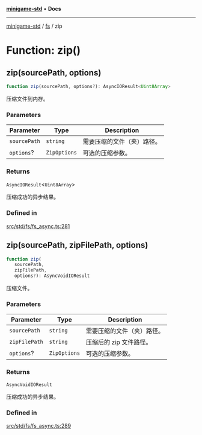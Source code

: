[**minigame-std**](../../../README.md) • **Docs**

***

[minigame-std](../../../README.md) / [fs](../README.md) / zip

# Function: zip()

## zip(sourcePath, options)

```ts
function zip(sourcePath, options?): AsyncIOResult<Uint8Array>
```

压缩文件到内存。

### Parameters

| Parameter | Type | Description |
| ------ | ------ | ------ |
| `sourcePath` | `string` | 需要压缩的文件（夹）路径。 |
| `options`? | `ZipOptions` | 可选的压缩参数。 |

### Returns

`AsyncIOResult`\<`Uint8Array`\>

压缩成功的异步结果。

### Defined in

[src/std/fs/fs\_async.ts:281](https://github.com/JiangJie/minigame-std/blob/d842b492eda479274cfeb38a06f4c4255b5493bc/src/std/fs/fs_async.ts#L281)

## zip(sourcePath, zipFilePath, options)

```ts
function zip(
   sourcePath, 
   zipFilePath, 
   options?): AsyncVoidIOResult
```

压缩文件。

### Parameters

| Parameter | Type | Description |
| ------ | ------ | ------ |
| `sourcePath` | `string` | 需要压缩的文件（夹）路径。 |
| `zipFilePath` | `string` | 压缩后的 zip 文件路径。 |
| `options`? | `ZipOptions` | 可选的压缩参数。 |

### Returns

`AsyncVoidIOResult`

压缩成功的异步结果。

### Defined in

[src/std/fs/fs\_async.ts:289](https://github.com/JiangJie/minigame-std/blob/d842b492eda479274cfeb38a06f4c4255b5493bc/src/std/fs/fs_async.ts#L289)
